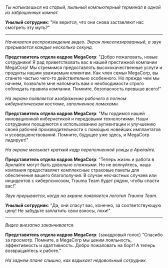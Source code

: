 _Ты натыкаешься на старый, пыльный компьютерный терминал в одной из заброшенных комнат._

**Унылый сотрудник**: "Не верится, что они снова заставляют нас смотреть эту муть?"

---

_Начинается воспроизведение видео. Экран пикселизированный, а звук прерывается каждые несколько секунд._

**Представитель отдела кадров MegaCorp**: "Добро пожаловать, новые сотрудники! Я рад приветствовать вас в нашей престижной компании MegaCorp! Мы стремимся предоставлять высококачественные услуги и продукты нашим уважаемым клиентам. Как член семьи MegaCorp, вы станете частью чего-то действительно особенного. Но прежде чем мы начнем, позвольте мне напомнить вам о необходимости строго соблюдать правила компании. Помните, безопасность превыше всего!"

_На экране появляется изображение рабочего в полном кибернетическом костюме, заполненное помехами._

**Представитель отдела кадров MegaCorp**: "Мы гордимся нашей инновационной кибернетикой и передовыми технологиями. Наши сотрудники поощряются к использованию аугментации и улучшению своей рабочей производительности с помощью новейших имплантатов и усовершенствований. Помните, будущее уже здесь, и MegaCorp лидирует!"

_На экране мелькает краткий кадр переполненной улицы в Арклайте._

**Представитель отдела кадров MegaCorp**: "Теперь жизнь и работа в Арклайте могут быть довольно сложными. Но не волнуйтесь, наша компания предоставляет комплексные страховые пакеты для обеспечения вашего благополучия. В случае несчастных случаев или инцидентов с киберпсихозом, Trauma Team будет рядом, чтобы спасти вас!"

_Звук прерывается, когда на экране появляется логотип Trauma Team._

**Унылый сотрудник**: "Да, они спасут вас, конечно, за соответствующую цену! Не забудьте заплатить свои взносы, лохи!"

---

_Видео внезапно заканчивается._

**Представитель отдела кадров MegaCorp**: (закадровый голос) "Спасибо за просмотр. Помните, в MegaCorp мы ценим лояльность, эффективность и адаптивность. Добро пожаловать на борт! А теперь возвращайтесь к работе."

_На заднем плане слышно, как вздыхает недовольный сотрудник._
